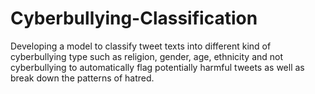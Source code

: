 # Cyberbullying-Classification
Developing a model to classify tweet texts into different kind of cyberbullying type such as religion, gender, age, ethnicity and not cyberbullying to automatically flag potentially harmful tweets as well as break down the patterns of hatred.
